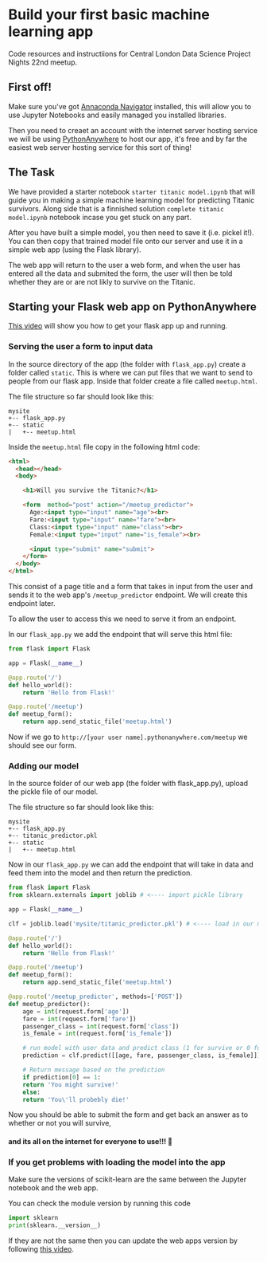 # Build your first basic machine learning app
Code resources and instructiions for Central London Data Science Project Nights 22nd meetup.

## First off!
Make sure you've got [Annaconda Navigator](https://www.continuum.io/downloads) installed, this will allow you to use Jupyter Notebooks and easily managed you installed libraries.

Then you need to creaet an account with the internet server hosting service we will be using [PythonAnywhere](https://www.pythonanywhere.com/) to host our app, it's free and by far the easiest web server hosting service for this sort of thing!

## The Task
We have provided a starter notebook `starter titanic model.ipynb` that will guide you in making a simple machine learning model for predicting Titanic survivors. Along side that is a finnished solution `complete titanic model.ipynb` notebook incase you get stuck on any part.

After you have built a simple model, you then need to save it (i.e. pickel it!). You can then copy that trained model file onto our server and use it in a simple web app (using the Flask library).

The web app will return to the user a web form, and when the user has entered all the data and submited the form, the user will then be told whether they are or are not likly to survive on the Titanic.

## Starting your Flask web app on PythonAnywhere

[This video](https://www.youtube.com/watch?v=v5ES-RcOJng) will show you how to get your flask app up and running.

### Serving the user a form to input data

In the source directory of the app (the folder with `flask_app.py`) create a folder called `static`. This is where we can put files that we want to send to people from our flask app.
Inside that folder create a file called `meetup.html`.

The file structure so far should look like this:

```
mysite
+-- flask_app.py
+-- static
|   +-- meetup.html
```

Inside the `meetup.html` file copy in the following html code:
```html
<html>
  <head></head>
  <body>

    <h1>Will you survive the Titanic?</h1>

    <form  method="post" action="/meetup_predictor">
      Age:<input type="input" name="age"><br>
      Fare:<input type="input" name="fare"><br>
      Class:<input type="input" name="class"><br>
      Female:<input type="input" name="is_female"><br>

      <input type="submit" name="submit">
    </form> 
  </body>
</html>
```
This consist of a page title and a form that takes in input from the user and sends it to the web app's `/meetup_predictor` endpoint. We will create this endpoint later.

To allow the user to access this we need to serve it from an endpoint.

In our `flask_app.py` we add the endpoint that will serve this html file:

```python
from flask import Flask

app = Flask(__name__)

@app.route('/')
def hello_world():
    return 'Hello from Flask!'

@app.route('/meetup')
def meetup_form():
    return app.send_static_file('meetup.html')
```

Now if we go to `http://[your user name].pythonanywhere.com/meetup` we should see our form.

### Adding our model
In the source folder of our web app (the folder with flask_app.py), upload the pickle file of our model. 

The file structure so far should look like this:

```
mysite
+-- flask_app.py
+-- titanic_predictor.pkl
+-- static
|   +-- meetup.html
```

Now in our `flask_app.py` we can add the endpoint that will take in data and feed them into the model and then return the prediction. 

```python
from flask import Flask
from sklearn.externals import joblib # <---- import pickle library

app = Flask(__name__)

clf = joblib.load('mysite/titanic_predictor.pkl') # <---- load in our model

@app.route('/')
def hello_world():
    return 'Hello from Flask!'

@app.route('/meetup')
def meetup_form():
    return app.send_static_file('meetup.html')

@app.route('/meetup_predictor', methods=['POST'])
def meetup_predictor():
    age = int(request.form['age'])
    fare = int(request.form['fare'])
    passenger_class = int(request.form['class'])
    is_female = int(request.form['is_female'])

    # run model with user data and predict class (1 for survive or 0 for die)
    prediction = clf.predict([[age, fare, passenger_class, is_female]])

    # Return message based on the prediction
    if prediction[0] == 1:
    return 'You might survive!'
    else:
    return 'You\'ll probebly die!'
```

Now you should be able to submit the form and get back an answer as to whether or not you will survive, 
#### and its all on the internet for everyone to use!!! :rocket:

### If you get problems with loading the model into the app
Make sure the versions of scikit-learn are the same between the Jupyter notebook and the web app.

You can check the module version by running this code
```python
import sklearn
print(sklearn.__version__)
```

If they are not the same then you can update the web apps version by following [this video](https://www.youtube.com/watch?v=eRwMsMen4hU).

